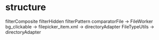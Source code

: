 # structure
filterComposite
filterHidden
filterPattern
comparatorFile -> FileWorker
bg_clickable -> filepicker_item.xml -> directoryAdapter
FileTypeUtils -> directoryAdapter
